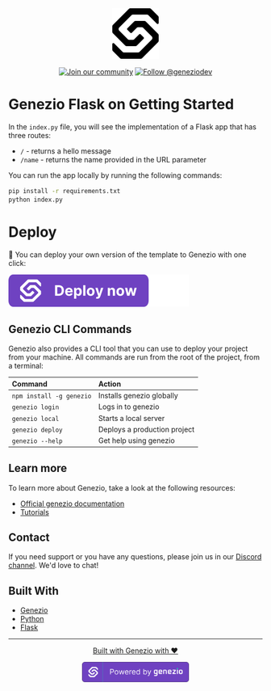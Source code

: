 <div align="center"> <a href="https://genezio.com/">
  <picture>
    <source media="(prefers-color-scheme: dark)" srcset="https://github.com/genez-io/graphics/raw/HEAD/svg/Icon_Genezio_White.svg">
    <source media="(prefers-color-scheme: light)" srcset="https://github.com/genez-io/graphics/raw/HEAD/svg/Icon_Genezio_Black.svg">
    <img alt="genezio logo" src="https://github.com/genez-io/graphics/raw/HEAD/svg/Icon_Genezio_Black.svg" height="100" >
  </picture>
</a>
 </div>

<div align="center">

[![Join our community](https://img.shields.io/discord/1024296197575422022?style=social&label=Join%20our%20community%20&logo=discord&labelColor=6A7EC2)](https://discord.gg/uc9H5YKjXv)
[![Follow @geneziodev](https://img.shields.io/twitter/url/https/twitter.com/geneziodev.svg?style=social&label=Follow%20%40geneziodev)](https://twitter.com/geneziodev)

</div>

# Genezio Flask on Getting Started

In the `index.py` file, you will see the implementation of a Flask app that has three routes:

- `/` - returns a hello message
- `/name` - returns the name provided in the URL parameter

You can run the app locally by running the following commands:

```bash
pip install -r requirements.txt
python index.py
```

# Deploy
:rocket: You can deploy your own version of the template to Genezio with one click:

[![Deploy to Genezio](https://raw.githubusercontent.com/Genez-io/graphics/main/svg/deploy-button.svg)](https://app.genez.io/start/deploy?repository=https://github.com/Genez-io/flask-getting-started)


## Genezio CLI Commands

Genezio also provides a CLI tool that you can use to deploy your project from your machine.
All commands are run from the root of the project, from a terminal:

| Command                   | Action                                           |
| :------------------------ | :----------------------------------------------- |
| `npm install -g genezio`  | Installs genezio globally                        |
| `genezio login`           | Logs in to genezio                               |
| `genezio local`           | Starts a local server                            |
| `genezio deploy`          | Deploys a production project                     |
| `genezio --help`          | Get help using genezio                           |

## Learn more

To learn more about Genezio, take a look at the following resources:

- [Official genezio documentation](https://genezio.com/docs)
- [Tutorials](https://genezio.com/blog)

## Contact

If you need support or you have any questions, please join us in our [Discord channel](https://discord.gg/uc9H5YKjXv). We'd love to chat!

## Built With

- [Genezio](https://genezio.com/)
- [Python](https://www.python.org/)
- [Flask](https://flask.palletsprojects.com/)

***

<div align="center"> <a href="https://genezio.com/">
  <p>Built with Genezio with ❤️ </p>
  <img alt="genezio logo" src="https://raw.githubusercontent.com/Genez-io/graphics/main/svg/powered_by_genezio.svg" height="40">
</a>
</div>
